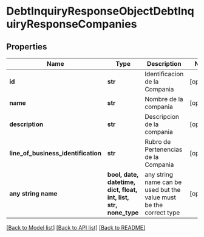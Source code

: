 # DebtInquiryResponseObjectDebtInquiryResponseCompanies


## Properties
Name | Type | Description | Notes
------------ | ------------- | ------------- | -------------
**id** | **str** | Identificacion de la Compania | [optional] 
**name** | **str** | Nombre de la compania | [optional] 
**description** | **str** | Descripcion de la compania | [optional] 
**line_of_business_identification** | **str** | Rubro de Pertenencias de la Compania | [optional] 
**any string name** | **bool, date, datetime, dict, float, int, list, str, none_type** | any string name can be used but the value must be the correct type | [optional]

[[Back to Model list]](../README.md#documentation-for-models) [[Back to API list]](../README.md#documentation-for-api-endpoints) [[Back to README]](../README.md)


